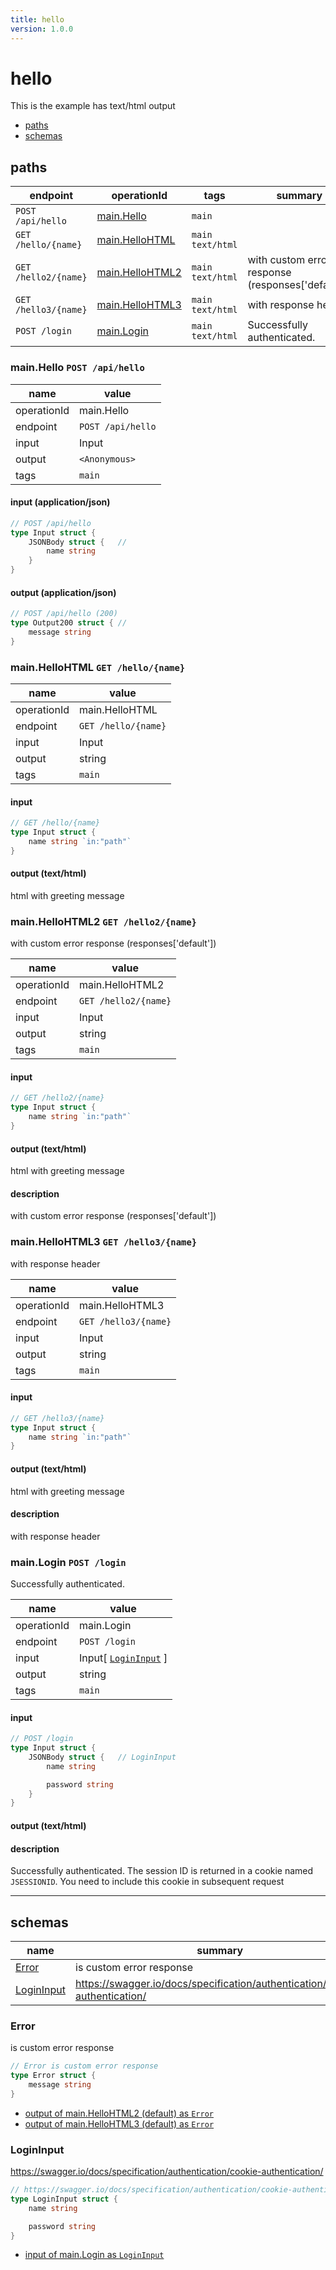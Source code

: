 ```yaml
---
title: hello
version: 1.0.0
---
```


# hello

This is the example has text/html output

- [paths](#paths)
- [schemas](#schemas)

## paths

| endpoint | operationId | tags | summary |
| --- | --- | --- | --- |
| `POST /api/hello` | [main.Hello](#mainhello-post-apihello)  | `main` |  |
| `GET /hello/{name}` | [main.HelloHTML](#mainhellohtml-get-helloname)  | `main text/html` |  |
| `GET /hello2/{name}` | [main.HelloHTML2](#mainhellohtml2-get-hello2name)  | `main text/html` | with custom error response (responses['default']) |
| `GET /hello3/{name}` | [main.HelloHTML3](#mainhellohtml3-get-hello3name)  | `main text/html` | with response header |
| `POST /login` | [main.Login](#mainlogin-post-login)  | `main text/html` | Successfully authenticated. |


### main.Hello `POST /api/hello`



| name | value |
| --- | --- |
| operationId | main.Hello |
| endpoint | `POST /api/hello` |
| input | Input |
| output | `<Anonymous>` |
| tags | `main` |


#### input (application/json)

```go
// POST /api/hello
type Input struct {
	JSONBody struct {	// 
		name string
	}
}
```

#### output (application/json)

```go
// POST /api/hello (200)
type Output200 struct {	// 
	message string
}
```


### main.HelloHTML `GET /hello/{name}`



| name | value |
| --- | --- |
| operationId | main.HelloHTML |
| endpoint | `GET /hello/{name}` |
| input | Input |
| output | string |
| tags | `main` |


#### input

```go
// GET /hello/{name}
type Input struct {
	name string `in:"path"`
}
```

#### output (text/html)

html with greeting message
### main.HelloHTML2 `GET /hello2/{name}`

with custom error response (responses['default'])

| name | value |
| --- | --- |
| operationId | main.HelloHTML2 |
| endpoint | `GET /hello2/{name}` |
| input | Input |
| output | string |
| tags | `main` |


#### input

```go
// GET /hello2/{name}
type Input struct {
	name string `in:"path"`
}
```

#### output (text/html)

html with greeting message

#### description

with custom error response (responses['default'])
### main.HelloHTML3 `GET /hello3/{name}`

with response header

| name | value |
| --- | --- |
| operationId | main.HelloHTML3 |
| endpoint | `GET /hello3/{name}` |
| input | Input |
| output | string |
| tags | `main` |


#### input

```go
// GET /hello3/{name}
type Input struct {
	name string `in:"path"`
}
```

#### output (text/html)

html with greeting message

#### description

with response header
### main.Login `POST /login`

Successfully authenticated.

| name | value |
| --- | --- |
| operationId | main.Login |
| endpoint | `POST /login` |
| input | Input[ [`LoginInput`](#logininput) ] |
| output | string |
| tags | `main` |


#### input

```go
// POST /login
type Input struct {
	JSONBody struct {	// LoginInput
		name string

		password string
	}
}
```

#### output (text/html)



#### description

Successfully authenticated.
The session ID is returned in a cookie named `JSESSIONID`. You need to include this cookie in subsequent request



----------------------------------------

## schemas

| name | summary |
| --- | --- |
| [Error](#error) | is custom error response |
| [LoginInput](#logininput) | https://swagger.io/docs/specification/authentication/cookie-authentication/ |



### Error

is custom error response

```go
// Error is custom error response
type Error struct {
	message string
}
```

- [output of main.HelloHTML2 (default) as `Error`](#mainhellohtml2-get-hello2name)
- [output of main.HelloHTML3 (default) as `Error`](#mainhellohtml3-get-hello3name)

### LoginInput

https://swagger.io/docs/specification/authentication/cookie-authentication/

```go
// https://swagger.io/docs/specification/authentication/cookie-authentication/
type LoginInput struct {
	name string

	password string
}
```

- [input of main.Login as `LoginInput`](#mainlogin-post-login)